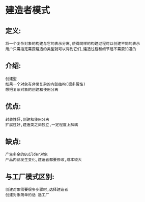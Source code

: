 # 建造者模式

## 定义:

    将一个复杂对象的构建与它的表示分离,使得同样的构建过程可以创建不同的表示
    用户只需指定需要建造的类型就可以得到它们,建造过程和细节是不需要知道的
    
## 介绍:
    
    创建型
    如果一个对象有非常复杂的内部结构(很多属性)
    想把复杂对象的创建和使用分离
    
## 优点:

    封装性好,创建和使用分离
    扩展性好,建造类之间独立,一定程度上解耦
    
## 缺点:

    产生多余的Builder对象
    产品内部发生变化,建造者都要修改,成本较大
    
## 与工厂模式区别:
    
    创建对象需要很多步骤时,选择建造者
    创建对象简单的话 选工厂
    

